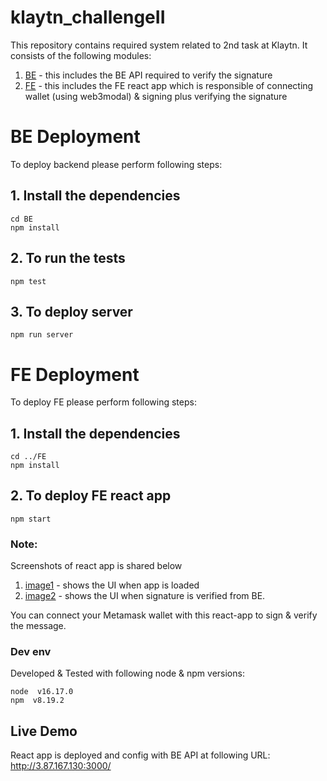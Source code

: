 # klaytn_challengeII
This repository contains required system related to 2nd task at Klaytn.
It consists of the following modules:
1. [BE](/BE) - this includes the BE API required to verify the signature
2. [FE](FE) - this includes the FE react app which is responsible of connecting wallet (using web3modal) & signing plus verifying the signature

# BE Deployment
To deploy backend please perform following steps:
## 1. Install the dependencies
```shell
cd BE
npm install
```
## 2. To run the tests
```shell
npm test
```
## 3. To deploy server
```shell
npm run server
```

# FE Deployment
To deploy FE please perform following steps:

## 1. Install the dependencies
```shell
cd ../FE
npm install
```
## 2. To deploy FE react app
```shell
npm start
```
### Note:
Screenshots of react app is shared below
1.  [image1](./FE/1.png) - shows the UI when app is loaded
2.  [image2](./FE/2.png) - shows the UI when signature is verified from BE.

 You can connect your Metamask wallet with this react-app to sign & verify the message.
### Dev env
Developed & Tested with following node & npm versions:
```shell
node  v16.17.0
npm  v8.19.2

```
## Live Demo
React app is deployed and config with BE API at following URL:
http://3.87.167.130:3000/
